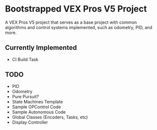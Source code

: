 # Bootstrapped VEX Pros V5 Project
A VEX Pros V5 project that serves as a base project with common algorithms and control systems implemented, such as odometry, PID, and more.

## Currently Implemented
- CI Build Task

## TODO
- PID
- Odometry
- Pure Pursuit?
- State Machines Template
- Sample OPControl Code
- Sample Autonomous Code
- Global Classes (Encoders, Tasks, etc)
- Display Controller